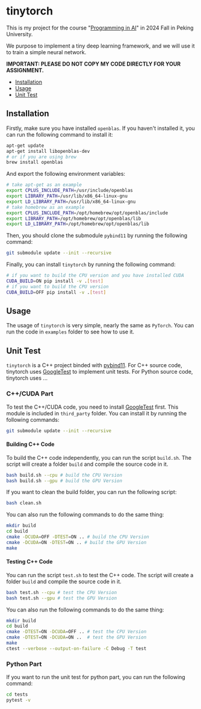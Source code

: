 # tinytorch

This is my project for the course "[Programming in AI](https://pkuprogramminginai.github.io/Labs-Documentation/#/)" in 2024 Fall in Peking University.

We purpose to implement a tiny deep learning framework, and we will use it to train a simple neural network.

**IMPORTANT: PLEASE DO NOT COPY MY CODE DIRECTLY FOR YOUR ASSIGNMENT.**

<!-- toc -->

- [Installation](#installation)
- [Usage](#usage)
- [Unit Test](#unit-test)

<!-- tocstop -->

## Installation

Firstly, make sure you have installed `openblas`. If you haven't installed it, you can run the following command to install it:

```bash
apt-get update
apt-get install libopenblas-dev 
# or if you are using brew
brew install openblas
```

And export the following environment variables:

```bash
# take apt-get as an example
export CPLUS_INCLUDE_PATH=/usr/include/openblas
export LIBRARY_PATH=/usr/lib/x86_64-linux-gnu
export LD_LIBRARY_PATH=/usr/lib/x86_64-linux-gnu
# take homebrew as an example
export CPLUS_INCLUDE_PATH=/opt/homebrew/opt/openblas/include
export LIBRARY_PATH=/opt/homebrew/opt/openblas/lib
export LD_LIBRARY_PATH=/opt/homebrew/opt/openblas/lib
```

Then, you should clone the submodule `pybind11` by running the following command:

```bash
git submodule update --init --recursive
```

Finally, you can install `tinytorch` by running the following command:

```bash
# if you want to build the CPU version and you have installed CUDA
CUDA_BUILD=ON pip install -v .[test] 
# if you want to build the CPU version
CUDA_BUILD=OFF pip install -v .[test]
```

## Usage

The usage of `tinytorch` is very simple, nearly the same as `PyTorch`. You can run the code in `examples` folder to see how to use it.

## Unit Test

`tinytorch` is a C++ project binded with [pybind11](https://github.com/pybind/pybind11). For C++ source code, tinytorch uses [GoogleTest](https://github.com/google/googletest) to implement unit tests. For Python source code, tinytorch uses ...

### C++/CUDA Part

To test the C++/CUDA code, you need to install [GoogleTest](https://github.com/google/googletest) first. This module is included in `third_party` folder. You can install it by running the following commands:

```bash
git submodule update --init --recursive
```

#### Building C++ Code

To build the C++ code independently, you can run the script `build.sh`. The script will create a folder `build` and compile the source code in it.

```bash
bash build.sh --cpu # build the CPU Version
bash build.sh --gpu # build the GPU Version
```

If you want to clean the build folder, you can run the following script:

```bash
bash clean.sh
```

You can also run the following commands to do the same thing:

```bash
mkdir build
cd build
cmake -DCUDA=OFF -DTEST=ON .. # build the CPU Version
cmake -DCUDA=ON -DTEST=ON .. # build the GPU Version
make
```

#### Testing C++ Code

You can run the script `test.sh` to test the C++ code. The script will create a folder `build` and compile the source code in it.

```bash
bash test.sh --cpu # test the CPU Version
bash test.sh --gpu # test the GPU Version
```

You can also run the following commands to do the same thing:

```bash
mkdir build
cd build
cmake -DTEST=ON -DCUDA=OFF .. # test the CPU Version
cmake -DTEST=ON -DCUDA=ON ..  # test the GPU Version
make
ctest --verbose --output-on-failure -C Debug -T test
```

### Python Part

If you want to run the unit test for python part, you can run the following command:

```bash
cd tests
pytest -v
```
